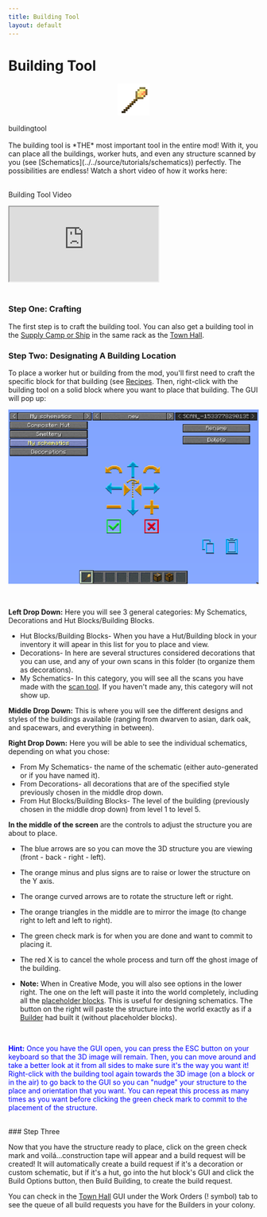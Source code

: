 ```yaml
---
title: Building Tool
layout: default
---
```

# Building Tool

<div class="infobox box text-center">
    <p style="text-align:center;"><img src="../../assets/images/icons/minecolonies/sceptergold.png" alt="Building Tool"></p>
    <recipe>buildingtool</recipe>
</div>

<br>
The building tool is *THE* most important tool in the entire mod! With it, you can place all the buildings, worker huts, and even any structure scanned by you (see [Schematics](../../source/tutorials/schematics)) perfectly. The possibilities are endless! Watch a short video of how it works here:
<br><br>

<p class="h4"><a id="build_tool">Building Tool Video</a></p>

<div class="embed-responsive embed-responsive-16by9">
  <iframe class="embed-responsive-item" src="https://www.youtube.com/embed/DVGGDUXbTOY" allow="autoplay; encrypted-media" allowfullscreen></iframe>
</div>
<br>

### Step One: Crafting

The first step is to craft the building tool. You can also get a building tool in the [Supply Camp or Ship](../../source/items/supplycampandship) in the same rack as the [Town Hall](../../source/buildings/townhall).
<br>

### Step Two: Designating A Building Location

To place a worker hut or building from the mod, you'll first need to craft the specific block for that building (see [Recipes](../../source/misc/recipes). Then, right-click with the building tool on a solid block where you want to place that building. The GUI will pop up:


<p style="text-align:center;"><img src="../../assets/images/misc/buildtool1.png" alt="Building Tool GUI"></p>
<br>

**Left Drop Down:** Here you will see 3 general categories: My Schematics, Decorations and Hut Blocks/Building Blocks.

- Hut Blocks/Building Blocks- When you have a Hut/Building block in your inventory it will apear in this list for you to place and view.
- Decorations- In here are several structures considered decorations that you can use, and any of your own scans in this folder (to organize them as decorations).
- My Schematics- In this category, you will see all the scans you have made with the <a href="../../source/items/scantool">scan tool</a>. If you haven't made any, this category will not show up.

**Middle Drop Down:** This is where you will see the different designs and styles of the buildings available (ranging from dwarven to asian, dark oak, and spacewars, and everything in between).


**Right Drop Down:** Here you will be able to see the individual schematics, depending on what you chose:

- From My Schematics- the name of the schematic (either auto-generated or if you have named it).
- From Decorations- all decorations that are of the specified style previously chosen in the middle drop down.
- From Hut Blocks/Building Blocks- The level of the building (previously chosen in the middle drop down) from level 1 to level 5.


**In the middle of the screen** are the controls to adjust the structure you are about to place.

- The blue arrows are so you can move the 3D structure you are viewing (front - back - right - left).
- The orange minus and plus signs are to raise or lower the structure on the Y axis. 
- The orange curved arrows are to rotate the structure left or right.
- The orange triangles in the middle are to mirror the image (to change right to left and left to right).
- The green check mark is for when you are done and want to commit to placing it.
- The red X is to cancel the whole process and turn off the ghost image of the building.

- **Note:** When in Creative Mode, you will also see options in the lower right. The one on the left will paste it into the world completely, including all the [placeholder blocks](../../source/items/placeholderblocks). This is useful for designing schematics. The button on the right will paste the structure into the world exactly as if a [Builder](../../source/workers/builder) had built it (without placeholder blocks).

<br>

<p style="color:Blue;"><b>Hint:</b> Once you have the GUI open, you can press the ESC button on your keyboard so that the 3D image will remain. Then, you can move around and take a better look at it from all sides to make sure it's the way you want it! Right-click with the building tool again towards the 3D image (on a block or in the air) to go back to the GUI so you can "nudge" your structure to the place and orientation that you want. You can repeat this process as many times as you want before clicking the green check mark to commit to the placement of the structure.</p>

<br>
### Step Three

Now that you have the structure ready to place, click on the green check mark and voilá...construction tape will appear and a build request will be created! It will automatically create a build request if it's a decoration or custom schematic, but if it's a hut, go into the hut block's GUI and click the Build Options button, then Build Building, to create the build request.

You can check in the [Town Hall](../../source/buildings/townhall) GUI under the Work Orders (! symbol) tab to see the queue of all build requests you have for the Builders in your colony.
